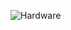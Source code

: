 

![Hardware](https://user-images.githubusercontent.com/63813811/102002652-291ae700-3cdd-11eb-8c4b-c85e0db7b028.png)
